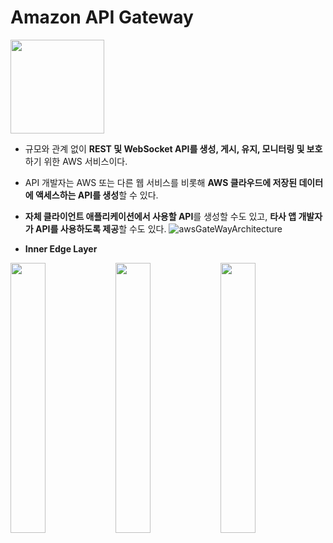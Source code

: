 # Amazon API Gateway
<img src="https://kagarlickij.com/wp-content/uploads/2019/03/aws-api-gateway-icon.png" width="150">

- 규모와 관계 없이 **REST 및 WebSocket API를 생성, 게시, 유지, 모니터링 및 보호**하기 위한 AWS 서비스이다.
- API 개발자는 AWS 또는 다른 웹 서비스를 비롯해 **AWS 클라우드에 저장된 데이터에 액세스하는 API를 생성**할 수 있다. 
- **자체 클라이언트 애플리케이션에서 사용할 API**를 생성할 수도 있고, **타사 앱 개발자가 API를 사용하도록 제공**할 수도 있다.
![awsGateWayArchitecture](https://docs.aws.amazon.com/ko_kr/apigateway/latest/developerguide/images/Product-Page-Diagram_Amazon-API-Gateway-How-Works.png)


- **Inner Edge Layer**

<img src="https://image.slidesharecdn.com/winesoftsponsorparkjungsoo-180423065539/95/inner-edge-layer-aws-summit-seoul-2018-12-638.jpg?cb=1525832328" width="33.3%"><img src="https://image.slidesharecdn.com/winesoftsponsorparkjungsoo-180423065539/95/inner-edge-layer-aws-summit-seoul-2018-13-638.jpg?cb=1525832328" width="33.3%"><img src="https://image.slidesharecdn.com/winesoftsponsorparkjungsoo-180423065539/95/inner-edge-layer-aws-summit-seoul-2018-14-638.jpg?cb=1525832328" width="33.3%">

